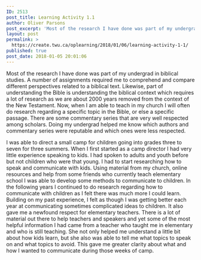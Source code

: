 ```yaml
---
ID: 2513
post_title: Learning Activity 1.1
author: Oliver Parsons
post_excerpt: 'Most of the research I have done was part of my undergrad in biblical studies. A number of assignments required me to comprehend and compare different perspectives related to a biblical text. Likewise, part of understanding the Bible is understanding... <a href="https://create.twu.ca/oplearning/2018/01/06/learning-activity-1-1/"> Continue Reading &rarr;</a>'
layout: post
permalink: >
  https://create.twu.ca/oplearning/2018/01/06/learning-activity-1-1/
published: true
post_date: 2018-01-05 20:01:06
---
```

<p>Most of the research I have done was part of my undergrad in biblical studies. A number of assignments required me to comprehend and compare different perspectives related to a biblical text. Likewise, part of understanding the Bible is understanding the biblical context which requires a lot of research as we are about 2000 years removed from the context of the New Testament. Now, when I am able to teach in my church I will often do research regarding a specific topic in the Bible, or else a specific passage. There are some commentary series that are very well respected among scholars. Doing my undergrad helped me know which authors and commentary series were reputable and which ones were less respected.</p>
<p>I was able to direct a small camp for children going into grades three to seven for three summers. When I first started as a camp director I had very little experience speaking to kids. I had spoken to adults and youth before but not children who were that young. I had to start researching how to speak and communicate with kids. Using material from my church, online resources and help from some friends who currently teach elementary school I was able to develop some methods to communicate to children. In the following years I continued to do research regarding how to communicate with children as I felt there was much more I could learn. Building on my past experience, I felt as though I was getting better each year at communicating sometimes complicated ideas to children. It also gave me a newfound respect for elementary teachers. There is a lot of material out there to help teachers and speakers and yet some of the most helpful information I had came from a teacher who taught me in elementary and who is still teaching. She not only helped me understand a little bit about how kids learn, but she also was able to tell me what topics to speak on and what topics to avoid. This gave me greater clarity about what and how I wanted to communicate during those weeks of camp.</p>